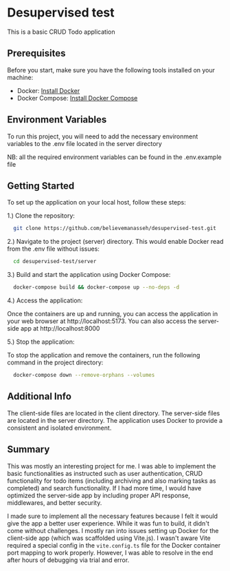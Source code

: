 
# Desupervised test

This is a basic CRUD Todo application

## Prerequisites

Before you start, make sure you have the following tools installed on your machine:

- Docker: [Install Docker](https://docs.docker.com/get-docker/)
- Docker Compose: [Install Docker Compose](https://docs.docker.com/compose/install/)

## Environment Variables

To run this project, you will need to add the necessary environment variables to the .env file located in the server directory

NB: all the required environment variables can be found in the .env.example file

## Getting Started

To set up the application on your local host, follow these steps:

1.) Clone the repository:

```bash
  git clone https://github.com/believemanasseh/desupervised-test.git
```

2.) Navigate to the project (server) directory. This would enable Docker read from the .env file without issues:

```bash
  cd desupervised-test/server
```

3.) Build and start the application using Docker Compose:

```bash
  docker-compose build && docker-compose up --no-deps -d
```

4.) Access the application:

Once the containers are up and running, you can access the application in your web browser at http://localhost:5173. You can also access the server-side app at http://localhost:8000

5.) Stop the application:

To stop the application and remove the containers, run the following command in the project directory:

```bash
  docker-compose down --remove-orphans --volumes
```

## Additional Info

The client-side files are located in the client directory.
The server-side files are located in the server directory.
The application uses Docker to provide a consistent and isolated environment.

## Summary

This was mostly an interesting project for me. I was able to implement the basic functionalities as instructed such as user authentication, CRUD functionality for todo items (including archiving and also marking tasks as completed) and search functionality. If I had more time, I would have optimized the server-side app by including proper API response, middlewares, and better security.

I made sure to implement all the necessary features because I felt it would give the app a better user experience. While it was fun to build, it didn't come without challenges. I mostly ran into issues setting up Docker for the client-side app (which was scaffolded using Vite.js). I wasn't aware Vite required a special config in the `vite.config.ts` file for the Docker container port mapping to work properly. However, I was able to resolve in the end after hours of debugging via trial and error.
